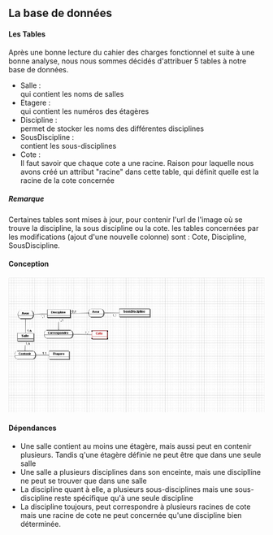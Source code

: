 <h2> La base de données </h2>

<h4> Les Tables </h4>
  <p>
    Après une bonne lecture du cahier des charges fonctionnel et suite à une bonne analyse, 
    nous nous sommes décidés d'attribuer 5 tables à notre base de données.
    <ul>
      <li> Salle : </li> <span> qui contient les noms de salles </span>
      <li> Etagere : </li> <span> qui contient les numéros des étagères </span>
      <li> Discipline : </li> <span> permet de stocker les noms des différentes disciplines </span>
      <li> SousDiscipline : </li> <span> contient les sous-disciplines </span>
      <li> Cote : </li> <span> Il faut savoir que chaque cote a une racine. Raison pour laquelle nous avons créé un attribut "racine" dans cette table, qui définit quelle est la racine de la cote concernée </span>
    </ul>
  </p>
  <h5>Remarque </h5>
  Certaines tables sont mises à jour, pour contenir l'url de l'image où se trouve la discipline, la sous discipline ou la cote. les tables concernées par les modifications (ajout d'une nouvelle colonne) sont : Cote, Discipline, SousDiscipline.
  
  
<h4> Conception </h4>

<img src="https://github.com/Miage-Paris-Ouest/m1c20152016-planinterbu/blob/master/projet/mcd.jpg"/>
  
    
<h4> Dépendances </h4>
<p>
        <ul>
          <li> Une salle contient au moins une étagère, mais aussi peut en contenir plusieurs. Tandis q'une étagère définie ne peut être que dans une seule salle </li>
          <li> Une salle a plusieurs disciplines dans son enceinte, mais une disciplline ne peut se trouver que dans une salle </li>
          <li> La discipline quant à elle, a plusieurs sous-disciplines mais une sous-discipline reste spécifique qu'à une seule discipline </li>
          <li> La discipline toujours, peut correspondre à plusieurs racines de cote mais une racine de cote ne peut concernée qu'une discipline bien déterminée. </li>
          </ul>
</p>          
 

